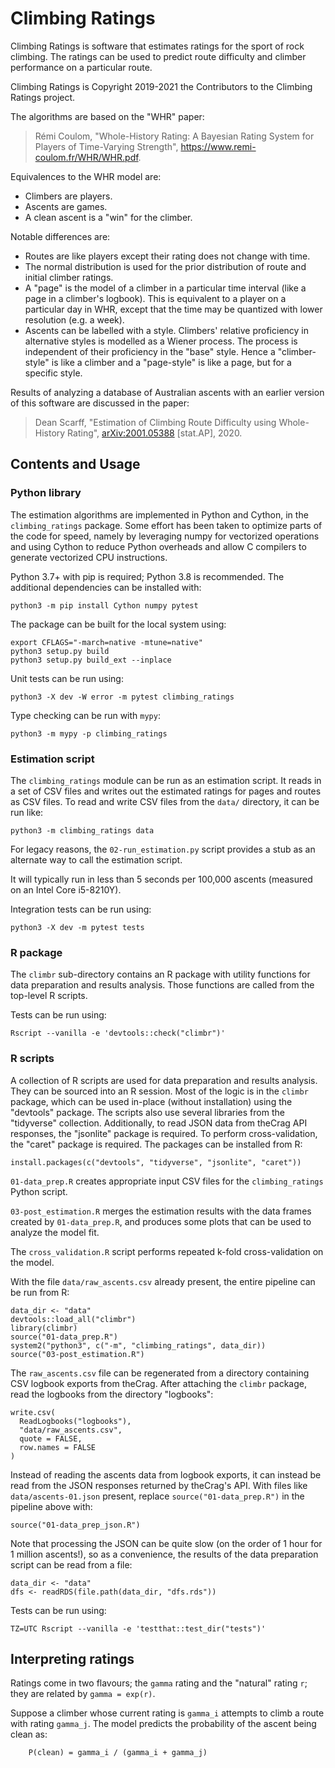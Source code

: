 # Climbing Ratings

Climbing Ratings is software that estimates ratings for the sport of rock climbing.  The ratings can be used to predict route difficulty and climber performance on a particular route.

Climbing Ratings is Copyright 2019-2021 the Contributors to the Climbing Ratings project.

The algorithms are based on the "WHR" paper:

> Rémi Coulom, "Whole-History Rating: A Bayesian Rating System for Players of Time-Varying Strength", <https://www.remi-coulom.fr/WHR/WHR.pdf>.

Equivalences to the WHR model are:

-   Climbers are players.
-   Ascents are games.
-   A clean ascent is a "win" for the climber.

Notable differences are:

-   Routes are like players except their rating does not change with time.
-   The normal distribution is used for the prior distribution of route and initial climber ratings.
-   A "page" is the model of a climber in a particular time interval (like a page in a climber's logbook).  This is equivalent to a player on a particular day in WHR, except that the time may be quantized with lower resolution (e.g. a week).
-   Ascents can be labelled with a style.  Climbers' relative proficiency in alternative styles is modelled as a Wiener process.  The process is independent of their proficiency in the "base" style.  Hence a "climber-style" is like a climber and a "page-style" is like a page, but for a specific style.

Results of analyzing a database of Australian ascents with an earlier version of this software are discussed in the paper:

> Dean Scarff, "Estimation of Climbing Route Difficulty using Whole-History Rating", [arXiv:2001.05388](https://arxiv.org/abs/2001.05388) [stat.AP], 2020.

## Contents and Usage

### Python library

The estimation algorithms are implemented in Python and Cython, in the `climbing_ratings` package.  Some effort has been taken to optimize parts of the code for speed, namely by leveraging numpy for vectorized operations and using Cython to reduce Python overheads and allow C compilers to generate vectorized CPU instructions.

Python 3.7+ with pip is required; Python 3.8 is recommended.  The additional dependencies can be installed with:

```
python3 -m pip install Cython numpy pytest
```

The package can be built for the local system using:

```
export CFLAGS="-march=native -mtune=native"
python3 setup.py build
python3 setup.py build_ext --inplace
```

Unit tests can be run using:

```
python3 -X dev -W error -m pytest climbing_ratings
```

Type checking can be run with `mypy`:

```
python3 -m mypy -p climbing_ratings
```

### Estimation script

The `climbing_ratings` module can be run as an estimation script.  It reads in a set of CSV files and writes out the estimated ratings for pages and routes as CSV files.  To read and write CSV files from the `data/` directory, it can be run like:

```
python3 -m climbing_ratings data
```

For legacy reasons, the `02-run_estimation.py` script provides a stub as an alternate way to call the estimation script.

It will typically run in less than 5 seconds per 100,000 ascents (measured on an Intel Core i5-8210Y).

Integration tests can be run using:

```
python3 -X dev -m pytest tests
```

### R package

The `climbr` sub-directory contains an R package with utility functions for data preparation and results analysis.  Those functions are called from the top-level R scripts.

Tests can be run using:

```
Rscript --vanilla -e 'devtools::check("climbr")'
```

### R scripts

A collection of R scripts are used for data preparation and results analysis.  They can be sourced into an R session.  Most of the logic is in the `climbr` package, which can be used in-place (without installation) using the "devtools" package.  The scripts also use several libraries from the "tidyverse" collection.  Additionally, to read JSON data from theCrag API responses, the "jsonlite" package is required.  To perform cross-validation, the "caret" package is required.  The packages can be installed from R:

```
install.packages(c("devtools", "tidyverse", "jsonlite", "caret"))
```

`01-data_prep.R` creates appropriate input CSV files for the `climbing_ratings` Python script.

`03-post_estimation.R` merges the estimation results with the data frames created by `01-data_prep.R`, and produces some plots that can be used to analyze the model fit.

The `cross_validation.R` script performs repeated k-fold cross-validation on the model.

With the file `data/raw_ascents.csv` already present, the entire pipeline can be run from R:

```
data_dir <- "data"
devtools::load_all("climbr")
library(climbr)
source("01-data_prep.R")
system2("python3", c("-m", "climbing_ratings", data_dir))
source("03-post_estimation.R")
```

The `raw_ascents.csv` file can be regenerated from a directory containing CSV logbook exports from theCrag.  After attaching the `climbr` package, read the logbooks from the directory "logbooks":

```
write.csv(
  ReadLogbooks("logbooks"),
  "data/raw_ascents.csv",
  quote = FALSE,
  row.names = FALSE
)
```

Instead of reading the ascents data from logbook exports, it can instead be read from the JSON responses returned by theCrag's API.  With files like `data/ascents-01.json` present, replace `source("01-data_prep.R")` in the pipeline above with:

```
source("01-data_prep_json.R")
```

Note that processing the JSON can be quite slow (on the order of 1 hour for 1 million ascents!), so as a convenience, the results of the data preparation script can be read from a file:

```
data_dir <- "data"
dfs <- readRDS(file.path(data_dir, "dfs.rds"))
```

Tests can be run using:

```
TZ=UTC Rscript --vanilla -e 'testthat::test_dir("tests")'
```

## Interpreting ratings

Ratings come in two flavours; the `gamma` rating and the "natural" rating `r`; they are related by `gamma = exp(r)`.

Suppose a climber whose current rating is `gamma_i` attempts to climb a route with rating `gamma_j`.  The model predicts the probability of the ascent being clean as:

```
    P(clean) = gamma_i / (gamma_i + gamma_j)
```
